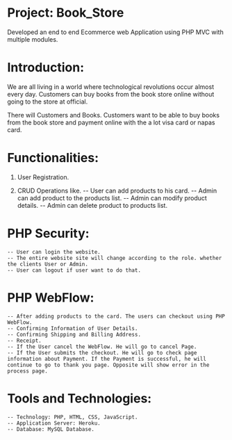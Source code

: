 # Project: Book_Store

Developed an end to end Ecommerce web Application using PHP MVC with multiple modules.

# Introduction:

We are all living in a world where technological revolutions occur almost every day. Customers can buy books from the book store online without going to the store at official.

There will Customers and Books. Customers want to be able to buy books from the book store and payment online with the a lot visa card or napas card.

# Functionalities:

1. User Registration.

2. CRUD Operations like.
    -- User can add products to his card.
    -- Admin can add product to the products list.
    -- Admin can modify product details.
    -- Admin can delete product to products list.

# PHP Security:
    -- User can login the website.
    -- The entire website site will change according to the role. whether the clients User or Admin.
    -- User can logout if user want to do that.

# PHP WebFlow:
    -- After adding products to the card. The users can checkout using PHP WebFlow.
    -- Confirming Information of User Details.
    -- Confirming Shipping and Billing Address.
    -- Receipt.
    -- If the User cancel the WebFlow. He will go to cancel Page.
    -- If the User submits the checkout. He will go to check page information about Payment. If the Payment is successful, he will continue to go to thank you page. Opposite will show error in the process page.

# Tools and Technologies:
    -- Technology: PHP, HTML, CSS, JavaScript.
    -- Application Server: Heroku.
    -- Database: MySQL Database.

